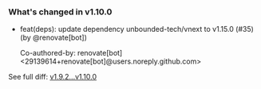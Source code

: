 ### What's changed in v1.10.0

* feat(deps): update dependency unbounded-tech/vnext to v1.15.0 (#35) (by @renovate[bot])

  Co-authored-by: renovate[bot] <29139614+renovate[bot]@users.noreply.github.com>


See full diff: [v1.9.2...v1.10.0](https://github.com/unbounded-tech/action-vnext/compare/v1.9.2...v1.10.0)
